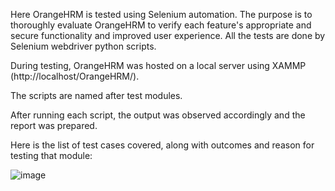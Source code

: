 Here OrangeHRM is tested using Selenium automation. The purpose is to thoroughly evaluate OrangeHRM to verify each feature's appropriate and secure functionality and improved user experience. 
All the tests are done by Selenium webdriver python scripts. 

During testing, OrangeHRM was hosted on a local server using XAMMP (http://localhost/OrangeHRM/).

The scripts are named after test modules.

After running each script, the output was observed accordingly and the report was prepared.


Here is the list of test cases covered, along with outcomes and reason for testing that module:


![image](https://github.com/Debopom/SQA-Selenium-testcases/assets/62228226/f87e8885-d827-4752-aa93-ff502acd917e)



